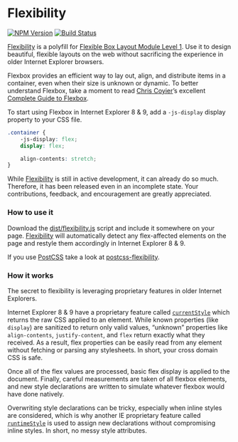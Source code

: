 # Flexibility

[![NPM Version][npm-img]][npm] [![Build Status][ci-img]][ci]

[Flexibility] is a polyfill for [Flexible Box Layout Module Level 1]. Use it to design beautiful, flexible layouts on the web without sacrificing the experience in older Internet Explorer browsers.

Flexbox provides an efficient way to lay out, align, and distribute items in a container, even when their size is unknown or dynamic. To better understand Flexbox, take a moment to read [Chris Coyier]’s excellent [Complete Guide to Flexbox].

To start using Flexbox in Internet Explorer 8 & 9, add a `-js-display` display property to your CSS file.

```css
.container {
	-js-display: flex;
	display: flex;

	align-contents: stretch;
}
```

While [Flexibility] is still in active development, it can already do so much. Therefore, it has been released even in an incomplete state. Your contributions, feedback, and encouragement are greatly appreciated.

### How to use it

Download the [dist/flexibility.js](dist/flexibility.js) script and include it somewhere on your page. [Flexibility] will automatically detect any flex-affected elements on the page and restyle them accordingly in Internet Explorer 8 & 9.

If you use [PostCSS] take a look at [postcss-flexibility].

### How it works

The secret to flexibility is leveraging proprietary features in older Internet Explorers.

Internet Explorer 8 & 9 have a proprietary feature called [`currentStyle`] which returns the raw CSS applied to an element. While known properties (like `display`) are sanitized to return only valid values, “unknown” properties like `align-contents`, `justify-content`, and `flex` return exactly what they received. As a result, flex properties can be easily read from any element without fetching or parsing any stylesheets. In short, your cross domain CSS is safe.

Once all of the flex values are processed, basic flex display is applied to the document. Finally, careful measurements are taken of all flexbox elements, and new style declarations are written to simulate whatever flexbox would have done natively.

Overwriting style declarations can be tricky, especially when inline styles are considered, which is why another IE proprietary feature called [`runtimeStyle`] is used to assign new declarations without compromising inline styles. In short, no messy style attributes.

[ci]:      https://travis-ci.org/10up/flexibility
[ci-img]:  https://img.shields.io/travis/10up/flexibility.svg
[npm]:     https://www.npmjs.com/package/flexibility
[npm-img]: https://img.shields.io/npm/v/flexibility.svg

[Flexibility]: https://github.com/10up/flexibility

[Chris Coyier]: https://twitter.com/chriscoyier
[Complete Guide to Flexbox]: https://css-tricks.com/snippets/css/a-guide-to-flexbox/
[`currentStyle`]: http://help.dottoro.com/ljqkvomc.php
[flexibility.js]: https://github.com/10up/flexibility/blob/master/flexibility.js
[Flexible Box Layout Module Level 1]: http://www.w3.org/TR/css3-flexbox/
[GNU General Public License]: https://github.com/10up/flexibility/blob/master/LICENSE.md
[`runtimeStyle`]: http://help.dottoro.com/ljhddfwr.php
[PostCSS]: https://github.com/postcss/postcss
[postcss-flexibility]: https://github.com/7rulnik/postcss-flexibility
